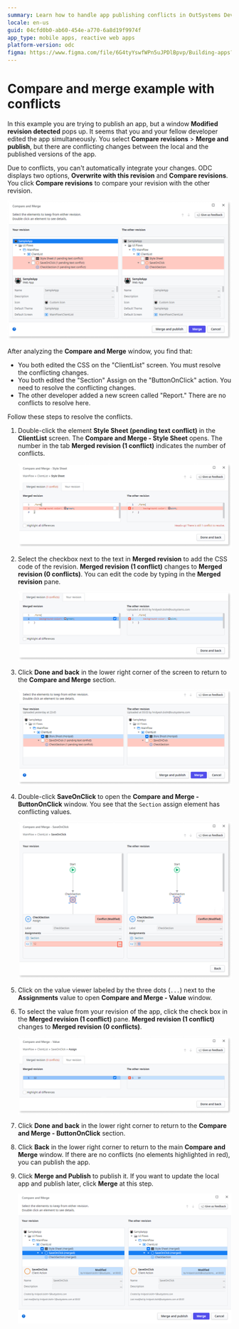 ```yaml
---
summary: Learn how to handle app publishing conflicts in OutSystems Developer Cloud (ODC) by comparing and merging revisions.
locale: en-us
guid: 04cfd0b0-ab60-454e-a770-6a8d19f9974f
app_type: mobile apps, reactive web apps
platform-version: odc
figma: https://www.figma.com/file/6G4tyYswfWPn5uJPDlBpvp/Building-apps?type=design&node-id=4002%3A633&mode=design&t=lSXYmGomrMjw4KTt-1
---
```

# Compare and merge example with conflicts

In this example you are trying to publish an app, but a window **Modified revision detected** pops up. It seems that you and your fellow developer edited the app simultaneously. You select **Compare revisions** > **Merge and publish**, but there are conflicting changes between the local and the published versions of the app. 

Due to conflicts, you can't automatically integrate your changes. ODC displays two options, **Overwrite with this revision** and **Compare revisions**. You click **Compare revisions** to compare your revision with the other revision. 

![Popup window showing 'Modified revision detected' indicating conflicts in the app](images/conflicts-detected-odcs.png "Conflicts Detected in ODC")

After analyzing the **Compare and Merge** window, you find that:

* You both edited the CSS on the "ClientList" screen. You must resolve the conflicting changes.
* You both edited the "Section" Assign on the "ButtonOnClick" action. You need to resolve the conflicting changes.
* The other developer added a new screen called "Report." There are no conflicts to resolve here.

Follow these steps to resolve the conflicts.

1. Double-click the element **Style Sheet (pending text conflict)** in the **ClientList** screen. The **Compare and Merge - Style Sheet** opens. The number in the tab **Merged revision (1 conflict)** indicates the number of conflicts.

    ![Compare and Merge window highlighting conflicts in the Style Sheet of the 'ClientList' screen](images/conflicts-text-odcs.png "Conflicts in StyleSheet")

1. Select the checkbox next to the text in **Merged revision** to add the CSS code of the revision. **Merged revision (1 conflict)** changes to  **Merged revision (0 conflicts)**. You can edit the code by typing in the **Merged revision** pane.

    ![Merged revision pane with an orange arrow pointing to the checkbox to resolve the CSS code conflict](images/conflicts-text-orange-arrow-odcs.png "Edit Conflict Revision")

1. Click **Done and back** in the lower right corner of the screen to return to the **Compare and Merge** section.

    ![Compare and Merge section with the 'Done and back' button in the lower right corner](images/merge-example-compare-odcs.png "Merge Example")

1. Double-click **SaveOnClick** to open the **Compare and Merge - ButtonOnClick** window. You see that the `Section` assign element has conflicting values.

    ![Compare and Merge - ButtonOnClick window showing conflicting 'Section' assign values](images/visual-element-changes-odcs.png "Visual Element Changes")

1. Click on the value viewer labeled by the three dots (`...`) next to the **Assignments** value to open **Compare and Merge - Value** window.

1. To select the value from your revision of the app, click the check box in the  **Merged revision (1 conflict)** pane. **Merged revision (1 conflict)** changes to **Merged revision (0 conflicts)**.

    ![Checkbox selected in the Merged revision pane indicating a resolved conflict in the app](images/text-changes-checkbox-odcs.png "Resolved Conflicts")

1. Click **Done and back** in the lower right corner to return to the **Compare and Merge - ButtonOnClick** section.

1. Click **Back** in the lower right corner to return to the main **Compare and Merge** window. If there are no conflicts (no elements highlighted in red), you can publish the app.

1. Click **Merge and Publish** to publish it. If you want to update the local app and publish later, click **Merge** at this step.

    ![Final screen showing the 'Merge and Publish' button indicating the merge process is complete](images/merge-complete-odcs.png "Merge Complete")

